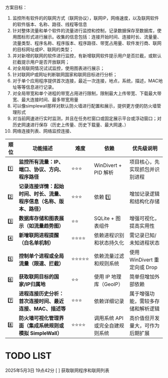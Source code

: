 方案目标：
1. 监控所有软件的的联网方式（联网协议），联网IP，网络速度，以及联网软件的软件版本、名称、路径、线程等信息
2. 针对整体流量和单个软件的流量进行监控和控制，记录数据保存至数据库，使用图标形式进行展示。收集的信息包括：连接开始时间、连接时长、流量量、流量类型、程序名称、程序版本、程序路径、带宽占用量、软件发行商、联网的目标网址或IP、联网的类型；
3. 并对新增的联网的软件进行监控，有新增联网软件提示用户是否拦截，或默认拦截提示用户是否开放联网；
4. 对全局联网情况试试监控，使用图表进行展示；
5. 针对联网IP或网址判断联网国家和联网目标进行分析；
6. 对于单个应用程序提供首次连接，最近一次连接，地点，系统，描述，MAC地址等等信息进行记录。
7. 对全局带宽和单个进程的带宽占用进行限制，限制最大上传带宽、下载最大带宽、最大连接时间、最多带宽用量
8. 可以像simplewall那样对默认防火墙进行配置和展示，提供更方便的防火墙管理形式
9. 对当前网速进行实时监测，并且在任务栏窗口或固定展示平台或浮动窗口；对历史网速进行保存（历史上传量、历史下载量、最大网速、）
10. 网络连接列表、网络监控连接、


| 顺位  | 功能描述                                 | 难度    | 依赖                 | 优先级说明                  |
| --- | ------------------------------------ | ----- | ------------------ | ---------------------- |
| 1️⃣ | **监控所有流量：IP、端口、协议、方向、程序路径**          | ⭐⭐⭐   | WinDivert + PID 解析 | 项目核心，先实现抓包并识别进程        |
| 2️⃣ | **记录连接详情：起始时间、时长、流量、程序信息（名称、版本、路径）** | ⭐⭐⭐   | 依赖 1️⃣             | 增加记录逻辑和结构化存储           |
| 3️⃣ | **数据库存储和图表展示（如流量趋势图）**               | ⭐⭐    | SQLite + 图表组件      | 增强可视化，提高实用性            |
| 4️⃣ | **新增联网进程提醒（白名单机制）**                  | ⭐⭐⭐⭐  | 依赖进程识别和状态持久化       | 需记录已知/未知进程状态           |
| 5️⃣ | **控制单个进程或全局流量（限速、拦截）**               | ⭐⭐⭐⭐⭐ | 依赖流量过滤和规则系统        | 使用 WinDivert 重定向或 Drop |
| 6️⃣ | **获取联网目标的国家/IP归属地**                  | ⭐⭐    | 使用 IP 地理库（GeoIP）   | 简单但增加外部依赖              |
| 7️⃣ | **进程连接历史分析：首次连接时间、最近连接、MAC、描述等**     | ⭐⭐⭐   | 依赖详细记录             | 属于增强功能，需较多存储和解析逻辑      |
| 8️⃣ | **防火墙可视化管理界面（集成系统规则或模拟 SimpleWall）** | ⭐⭐⭐⭐  | 调用系统 API 或完全自建规则系统 | 高价值但开发量大，可作为后期扩展       |


# TODO LIST
2025年5月3日 19点42分
[ ] 获取联网程序和联网列表
